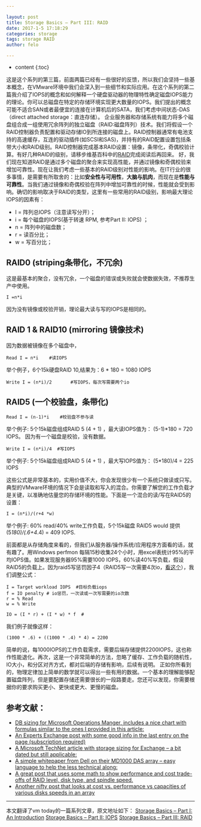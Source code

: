 ```yaml
---

layout: post
title: Storage Basics – Part III: RAID
date: 2017-1-5 17:18:29
categories: storage
tags: storage RAID
author: felo

---
```


* content
{:toc}

这是这个系列的第三篇，前面两篇已经有一些很好的反馈，所以我们会坚持一些基本概念，在VMware环境中我们会深入到一些细节和实际应用。在这个系列的第二篇我介绍了IOPS的概念和如何解释一个硬盘驱动器的物理特性确定磁盘IOPS能力的理论。你可以总磁盘在特定的存储环境实现更大数量的IOPS。我们提出的概念可能不适合SAN或者最便宜的连接在计算机后的SATA，我们考虑中间状态-DAS（direct attached storage：直连存储）。
企业服务器和存储系统有能力将多个磁盘组合成一组使用冗余阵列的独立磁盘（RAID:磁盘阵列）技术。我们将假设一个RAID控制器负责配置和驱动存储IO到所连接的磁盘上。RAID控制器通常有电池支持的高速缓存，互连的驱动插件(如SCSI和SAS)，并持有的RAID配置设置包括条带大小和RAID级别。RAID控制器完成基本RAID设置：镜像，条带化，奇偶校验计算。有好几种RAID的级别，请移步维基百科中的[RAID](http://en.wikipedia.org/wiki/RAID)完成阅读后再回来。
好，我们现在知道RAID是通过多个磁盘的聚合来实现高性能，并通过镜像和奇偶校验来增加可靠性。现在让我们考虑一些基本的RAID级别对性能的影响。在IT行业的很多事情，是需要有所取舍的：比如**安全性与可用性**，**大脑与肌肉**，而现在是**性能与可靠性**。当我们通过镜像和奇偶校验在阵列中增加可靠性的时候，性能就会受到影响。确切的影响取决于RAID的类型，这里有一些常用的RAID级别，影响最大理论IOPS的因素有：

- I = 阵列总IOPS（注意读写分开）；
- i = 每个磁盘的IOPS(基于转速 RPM, 参考Part II: IOPS) ；
- n = 阵列中的磁盘数；
- r = 读百分比；
- w = 写百分比；

## RAID0 (striping条带化，不冗余)
这是最基本的聚合，没有冗余，一个磁盘的错误或失败就会使数据失效，不推荐生产中使用。

```
I =n*i 
```
因为没有镜像或校验开销，理论最大读与写的IOPS是相同的。

## RAID 1 & RAID10 (mirroring 镜像技术)

因为数据被镜像在多个磁盘中，
```
Read I = n*i    #读IOPS
```
举个例子，6个15k硬盘RAID 10,结果为：6 * 180 = 1080 IOPS
```
Write I = (n*i)/2       #写IOPS，每次写需要两个io
```

## RAID5 (一个校验盘，条带化)
```
Read I = (n-1)*i    #校验盘不参与读
```
举个例子: 5个15k磁盘组成RAID 5 (4 + 1) ，最大读IOPS值为： (5-1)*180 = 720 IOPS。 因为有一个磁盘是校验，没有数据。

```
Write I = (n*i)/4  #写IOPS
```
举个例子: 5个15k磁盘组成RAID 5 (4 + 1) ，最大写IOPS值为： (5*180)/4 = 225 IOPS

这些公式是非常基本的，实用价值不大，你会发现很少有一个系统只做读或只写。典型的VMware环境的情况下会是读取和写入的混合。你需要了解您的工作负载才是关键，以准确地估量您的存储环境的性能。下面是一个混合的读/写在RAID5的设置：
```
I = (n*i)/(r+4 *w)
```
举个例子: 60% read/40% write工作负载，5个15k磁盘 RAID5 would 提供 (5*180)/(.6+4*.4) = 409 IOPS.

前面都是从存储角度来看的，但我们从服务器/操作系统/应用程序方面看的话，就有趣了。用Windows perfmon 每隔15秒收集24个小时，用excel表统计95%的平均IOPS值。如果发现服务器95%需要1000 IOPS，60%读40%写负载，假设RAID5的负载上。因为raid5写惩罚因子4（RAID5写一次需要4次io，[看这个](http://www.yellow-bricks.com/2009/12/23/iops/)），我们调整公式：
```
I = Target workload IOPS  #目标负载iops
f = IO penalty # io惩罚，一次读或一次写需要的io次数
r = % Read 
w = % Write
```
```
IO = (I * r) + (I * w) * f  #
```
我们例子就像这样：
```
(1000 * .6) + ((1000 * .4) * 4) = 2200
```
简单的说，每1000IOPS的工作负载需求，需要后端存储提供2200IOPS，这也称作性能退化。再次，这是一个非常简单的方法，忽略了缓存、工作负载的随机性，IO大小，和分区对齐方式，都对后端的存储有影响，后续有说明。
正如你所看到的，物理定律加上简单的数学就可以得出一些有用的数据。一个基本的理解能够配置磁盘阵列，但是要配置存储还需要很长的一段路要走。您还可以发现，你需要根据你的要求购买更小、更快或更大、更慢的磁盘。

## 参考文献：
- [DB sizing for Microsoft Operations Manger, includes a nice chart with formulas similar to the ones I provided in this article: ](http://blogs.technet.com/jonathanalmquist/archive/2009/04/06/how-can-i-gauge-operations-manager-database-performance.aspx )
- [An Experts Exchange post with some good info in the last entry on the page (subscription required)]( http://www.experts-exchange.com/Storage/Storage_Technology/Q_22669077.html )
- [A Microsoft TechNet article with storage sizing for Exchange – a bit dated but still applicable: ](http://technet.microsoft.com/en-us/library/aa997052(EXCHG.65).aspx )
- [A simple whitepaper from Dell on their MD1000 DAS array – easy language to help the less technical along: ](http://support.dell.com/support/edocs/systems/md1120/multlang/whitepaper/SAS%20MD1xxx.pdf )
- [A great post that uses some math to show performance and cost trade-offs of RAID level, disk type, and spindle speed.  ](http://www.yonahruss.com/architecture/raid-10-vs-raid-5-performance-cost-space-and-ha.html )
- [Another nifty post that looks at cost vs. performance vs capacities of various disks speeds in an array ](http://blogs.zdnet.com/Ou/?p=322)

---
本文翻译了vm today的一篇系列文章，原文地址如下：
[Storage Basics – Part I: An Introduction](http://vmtoday.com/2009/12/storage-basics-part-i-intro/)
[Storage Basics – Part II: IOPS](http://vmtoday.com/2009/12/storage-basics-part-ii-iops/#comments)
[Storage Basics – Part III: RAID](http://vmtoday.com/2010/01/storage-basics-part-iii-raid/)
